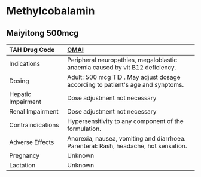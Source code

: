 # Methylcobalamin

## Maiyitong 500mcg

| TAH Drug Code      | [**OMAI**](https://www.tahsda.org.tw/drugs/hissearch.php?drug_code=OMAI)             |
|:-------------------|:-------------------------------------------------------------------------------------|
| Indications        | Peripheral neuropathies, megaloblastic anaemia caused by vit B12 deficiency.         |
| Dosing             | Adult: 500 mcg TID . May adjust dosage according to patient's age and synptoms.      |
| Hepatic Impairment | Dose adjustment not necessary                                                        |
| Renal Impairment   | Dose adjustment not necessary                                                        |
| Contraindications  | Hypersensitivity to any component of the formulation.                                |
| Adverse Effects    | Anorexia, nausea, vomiting and diarrhoea. Parenteral: Rash, headache, hot sensation. |
| Pregnancy          | Unknown                                                                              |
| Lactation          | Unknown                                                                              |

